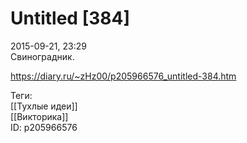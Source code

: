 Untitled [384]
===============

   
 2015-09-21, 23:29   
  Свиноградник.   
    
 <https://diary.ru/~zHz00/p205966576_untitled-384.htm>   
   
 Теги:   
 [[Тухлые идеи]]   
 [[Викторика]]   
 ID: p205966576